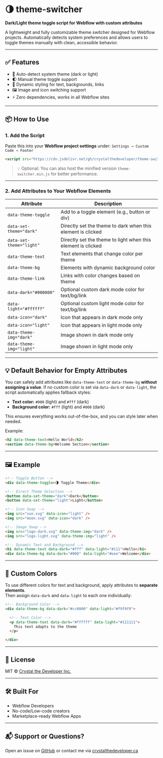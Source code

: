 # 🌗 theme-switcher
**Dark/Light theme toggle script for Webflow with custom attributes**

A lightweight and fully customizable theme switcher designed for Webflow projects. Automatically detects system preferences and allows users to toggle themes manually with clean, accessible behavior.

---

## ✅ Features

- 🌙 Auto-detect system theme (dark or light)
- 🌓 Manual theme toggle support
- 🎨 Dynamic styling for text, backgrounds, links
- 🖼 Image and icon switching support
- ⚡ Zero dependencies, works in all Webflow sites

---

## 📦 How to Use

### 1. Add the Script

Paste this into your **Webflow project settings** under:
`Settings → Custom Code → Footer`

```html
<script src="https://cdn.jsdelivr.net/gh/crystalthedeveloper/theme-switcher/theme-switcher.js" defer></script>
```

> 💡 Optional: You can also host the minified version `theme-switcher.min.js` for better performance.

---

### 2. Add Attributes to Your Webflow Elements

| Attribute                | Description                                                       |
|--------------------------|-------------------------------------------------------------------|
| `data-theme-toggle`      | Add to a toggle element (e.g., button or div)                     |
| `data-set-theme="dark"`  | Directly set the theme to dark when this element is clicked       |
| `data-set-theme="light"` | Directly set the theme to light when this element is clicked      |
| `data-theme-text`        | Text elements that change color per theme                         |
| `data-theme-bg`          | Elements with dynamic background color                            |
| `data-theme-link`        | Links with color changes based on theme                           |
| `data-dark="#000000"`    | Optional custom dark mode color for text/bg/link                  |
| `data-light="#ffffff"`   | Optional custom light mode color for text/bg/link                 |
| `data-icon="dark"`       | Icon that appears in dark mode only                               |
| `data-icon="light"`      | Icon that appears in light mode only                              |
| `data-theme-img="dark"`  | Image shown in dark mode only                                     |
| `data-theme-img="light"` | Image shown in light mode only                                    |

---

## 💡 Default Behavior for Empty Attributes

You can safely add attributes like `data-theme-text` or `data-theme-bg` **without assigning a value**. If no custom color is set via `data-dark` or `data-light`, the script automatically applies fallback styles:

- **Text color:** `#000` (light) and `#fff` (dark)
- **Background color:** `#fff` (light) and `#000` (dark)

This ensures everything works out-of-the-box, and you can style later when needed.

Example:

```html
<h2 data-theme-text>Hello World</h2>
<section data-theme-bg>Welcome Section</section>
```

---

## 🖼 Example

```html
<!-- Toggle Button -->
<div data-theme-toggle>🌗 Toggle Theme</div>

<!-- Direct Theme Selection -->
<button data-set-theme="dark">Dark</button>
<button data-set-theme="light">Light</button>

<!-- Icon Swap -->
<img src="sun.svg" data-icon="light" />
<img src="moon.svg" data-icon="dark" />

<!-- Image Swap -->
<img src="logo-dark.svg" data-theme-img="dark" />
<img src="logo-light.svg" data-theme-img="light" />

<!-- Dynamic Text and Background -->
<h1 data-theme-text data-dark="#fff" data-light="#111">Hello</h1>
<div data-theme-bg data-dark="#000" data-light="#eee">Welcome</div>
```

---

## 🎨 Custom Colors

To use different colors for text and background, apply attributes to **separate elements**.  
Then assign `data-dark` and `data-light` to each one individually:

```html
<!-- Background Color -->
<div data-theme-bg data-dark="#cc0000" data-light="#f9f9f9">

  <!-- Text Color -->
  <p data-theme-text data-dark="#ffffff" data-light="#111111">
    This text adapts to the theme
  </p>

</div>
```

---

## 📄 License

MIT © [Crystal the Developer Inc.](https://www.crystalthedeveloper.ca)

---

## 🛠 Built For

- Webflow Developers
- No-code/Low-code creators
- Marketplace-ready Webflow Apps

---

## 📬 Support or Questions?

Open an issue on [GitHub](https://github.com/crystalthedeveloper/theme-switcher/issues) or contact me via [crystalthedeveloper.ca](https://www.crystalthedeveloper.ca)
